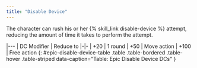 ```yaml
---
title: "Disable Device"
---
```

The character can rush his or her {% skill_link disable-device %} attempt, reducing the amount of time it takes to perform the attempt.

|---
| DC Modifier | Reduce to
|-|-
| +20 | 1 round
| +50 | Move action
| +100 | Free action
{: #epic-disable-device-table .table .table-bordered .table-hover .table-striped data-caption="Table: Epic Disable Device DCs" }
